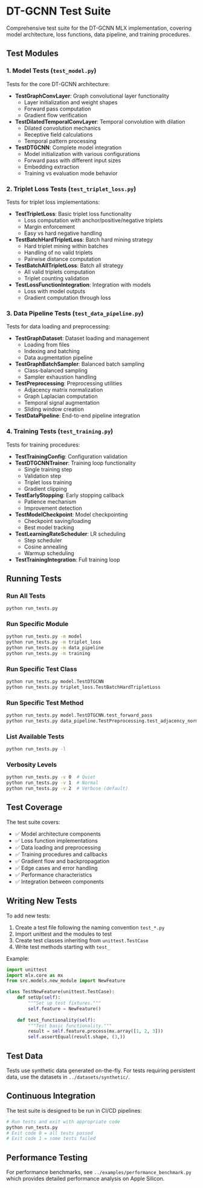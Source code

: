 # DT-GCNN Test Suite

Comprehensive test suite for the DT-GCNN MLX implementation, covering model architecture, loss functions, data pipeline, and training procedures.

## Test Modules

### 1. Model Tests (`test_model.py`)
Tests for the core DT-GCNN architecture:
- **TestGraphConvLayer**: Graph convolutional layer functionality
  - Layer initialization and weight shapes
  - Forward pass computation
  - Gradient flow verification
- **TestDilatedTemporalConvLayer**: Temporal convolution with dilation
  - Dilated convolution mechanics
  - Receptive field calculations
  - Temporal pattern processing
- **TestDTGCNN**: Complete model integration
  - Model initialization with various configurations
  - Forward pass with different input sizes
  - Embedding extraction
  - Training vs evaluation mode behavior

### 2. Triplet Loss Tests (`test_triplet_loss.py`)
Tests for triplet loss implementations:
- **TestTripletLoss**: Basic triplet loss functionality
  - Loss computation with anchor/positive/negative triplets
  - Margin enforcement
  - Easy vs hard negative handling
- **TestBatchHardTripletLoss**: Batch hard mining strategy
  - Hard triplet mining within batches
  - Handling of no valid triplets
  - Pairwise distance computation
- **TestBatchAllTripletLoss**: Batch all strategy
  - All valid triplets computation
  - Triplet counting validation
- **TestLossFunctionIntegration**: Integration with models
  - Loss with model outputs
  - Gradient computation through loss

### 3. Data Pipeline Tests (`test_data_pipeline.py`)
Tests for data loading and preprocessing:
- **TestGraphDataset**: Dataset loading and management
  - Loading from files
  - Indexing and batching
  - Data augmentation pipeline
- **TestGraphBatchSampler**: Balanced batch sampling
  - Class-balanced sampling
  - Sampler exhaustion handling
- **TestPreprocessing**: Preprocessing utilities
  - Adjacency matrix normalization
  - Graph Laplacian computation
  - Temporal signal augmentation
  - Sliding window creation
- **TestDataPipeline**: End-to-end pipeline integration

### 4. Training Tests (`test_training.py`)
Tests for training procedures:
- **TestTrainingConfig**: Configuration validation
- **TestDTGCNNTrainer**: Training loop functionality
  - Single training step
  - Validation step
  - Triplet loss training
  - Gradient clipping
- **TestEarlyStopping**: Early stopping callback
  - Patience mechanism
  - Improvement detection
- **TestModelCheckpoint**: Model checkpointing
  - Checkpoint saving/loading
  - Best model tracking
- **TestLearningRateScheduler**: LR scheduling
  - Step scheduler
  - Cosine annealing
  - Warmup scheduling
- **TestTrainingIntegration**: Full training loop

## Running Tests

### Run All Tests
```bash
python run_tests.py
```

### Run Specific Module
```bash
python run_tests.py -m model
python run_tests.py -m triplet_loss
python run_tests.py -m data_pipeline
python run_tests.py -m training
```

### Run Specific Test Class
```bash
python run_tests.py model.TestDTGCNN
python run_tests.py triplet_loss.TestBatchHardTripletLoss
```

### Run Specific Test Method
```bash
python run_tests.py model.TestDTGCNN.test_forward_pass
python run_tests.py data_pipeline.TestPreprocessing.test_adjacency_normalization
```

### List Available Tests
```bash
python run_tests.py -l
```

### Verbosity Levels
```bash
python run_tests.py -v 0  # Quiet
python run_tests.py -v 1  # Normal
python run_tests.py -v 2  # Verbose (default)
```

## Test Coverage

The test suite covers:
- ✅ Model architecture components
- ✅ Loss function implementations
- ✅ Data loading and preprocessing
- ✅ Training procedures and callbacks
- ✅ Gradient flow and backpropagation
- ✅ Edge cases and error handling
- ✅ Performance characteristics
- ✅ Integration between components

## Writing New Tests

To add new tests:

1. Create a test file following the naming convention `test_*.py`
2. Import unittest and the modules to test
3. Create test classes inheriting from `unittest.TestCase`
4. Write test methods starting with `test_`

Example:
```python
import unittest
import mlx.core as mx
from src.models.new_module import NewFeature

class TestNewFeature(unittest.TestCase):
    def setUp(self):
        """Set up test fixtures."""
        self.feature = NewFeature()
        
    def test_functionality(self):
        """Test basic functionality."""
        result = self.feature.process(mx.array([1, 2, 3]))
        self.assertEqual(result.shape, (3,))
```

## Test Data

Tests use synthetic data generated on-the-fly. For tests requiring persistent data, use the datasets in `../datasets/synthetic/`.

## Continuous Integration

The test suite is designed to be run in CI/CD pipelines:
```bash
# Run tests and exit with appropriate code
python run_tests.py
# Exit code 0 = all tests passed
# Exit code 1 = some tests failed
```

## Performance Testing

For performance benchmarks, see `../examples/performance_benchmark.py` which provides detailed performance analysis on Apple Silicon.